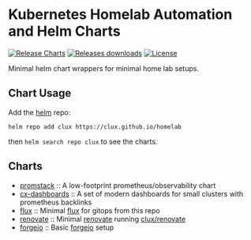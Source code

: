 # Kubernetes Homelab Automation and Helm Charts

[![Release Charts](https://github.com/clux/homelab/actions/workflows/release.yml/badge.svg)](https://github.com/clux/homelab/actions/workflows/release.yml)
[![Releases downloads](https://img.shields.io/github/downloads/clux/homelab/total.svg)](https://github.com/clux/homelab/releases)
[![License](https://img.shields.io/badge/License-Apache%202.0-blue.svg)](https://opensource.org/licenses/Apache-2.0)

Minimal helm chart wrappers for minimal home lab setups.

## Chart Usage

Add the [helm](https://helm.sh) repo:

```console
helm repo add clux https://clux.github.io/homelab
```

then `helm search repo clux` to see the charts.

## Charts

- [promstack](https://github.com/clux/homelab/tree/main/charts/promstack) :: A low-footprint prometheus/observability chart
- [cx-dashboards](https://github.com/clux/homelab/tree/main/charts/cx-dashboards) :: A set of modern dashboards for small clusters with prometheus backlinks
- [flux](https://github.com/clux/homelab/tree/main/charts/flux) :: Minimal [flux](https://fluxcd.io/flux/components/) for gitops from this repo
- [renovate](https://github.com/clux/homelab/tree/main/charts/renovate) :: Minimal [renovate](https://docs.renovatebot.com/examples/self-hosting/) running [clux/renovate](https://github.com/clux/renovate)
- [forgejo](https://github.com/clux/homelab/tree/main/charts/forgejo) :: Basic [forgejo](https://forgejo.org/) setup
